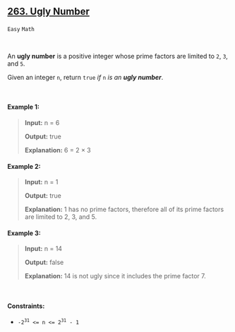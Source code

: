 ## [263. Ugly Number](https://leetcode.com/problems/ugly-number)

<code>Easy</code> <code>Math</code>

<br>

An __ugly number__ is a positive integer whose prime factors are limited to <code>2</code>, <code>3</code>, and <code>5</code>.

Given an integer <code>n</code>, return <code>true</code> *if* <code>n</code> *is an __ugly number__*.

<br>

#### Example 1:

> __Input:__ n = 6
>
> __Output:__ true
>
> __Explanation:__ 6 = 2 × 3

#### Example 2:

> __Input:__ n = 1
>
> __Output:__ true
>
> __Explanation:__ 1 has no prime factors, therefore all of its prime factors are limited to 2, 3, and 5.

#### Example 3:

> __Input:__ n = 14
>
> __Output:__ false
>
> __Explanation:__ 14 is not ugly since it includes the prime factor 7.

<br>

#### Constraints:

- <code>-2<sup>31</sup> <= n <= 2<sup>31</sup> - 1</code>
